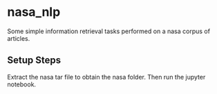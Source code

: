 # nasa_nlp
Some simple information retrieval tasks performed on a nasa corpus of articles.
## Setup Steps
Extract the nasa tar file to obtain the nasa folder. Then run the jupyter notebook.

